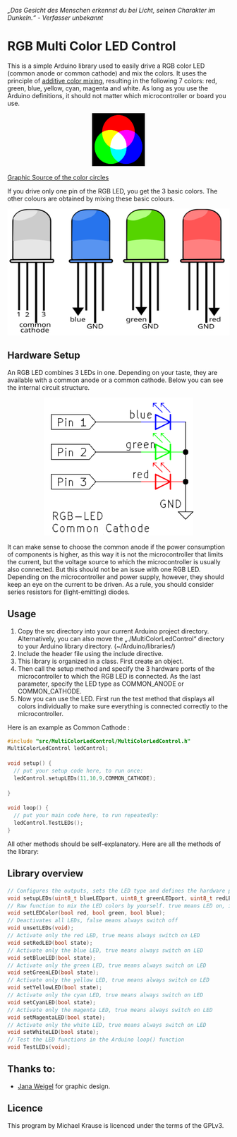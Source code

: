 *„Das Gesicht des Menschen erkennst du bei Licht, seinen Charakter im Dunkeln.“ - Verfasser unbekannt*

# RGB Multi Color LED Control

This is a simple Arduino library used to easily drive a RGB color LED (common anode or common cathode) and mix the colors.
It uses the principle of [additive color mixing](https://en.wikipedia.org/wiki/Additive_color), resulting in the following 7 colors: red, green, blue, yellow, cyan, magenta and white.
As long as you use the Arduino definitions, it should not matter which microcontroller or board you use.

<p align="center">
  <img width="120" height="120" src="Figures/additive_mixing_example.svg">
</p>

[Graphic Source of the color circles](https://de.wikipedia.org/wiki/Datei:Synthese%2B.svg)


If you drive only one pin of the RGB LED, you get the 3 basic colors. The other colours are obtained by mixing these basic colours.
<p align="center">
  <img width="504" height="288" src="Figures/RGB_LED.svg">
</p>

## Hardware Setup

An RGB LED combines 3 LEDs in one. Depending on your taste, they are available with a common anode or a common cathode.
Below you can see the internal circuit structure.
<p align="center">
  <img width="340" height="313" src="Figures/schematic_RGB_LED.png">
</p>

It can make sense to choose the common anode if the power consumption of components is higher, as this way it is not the microcontroller that limits the current, but the voltage source to which the microcontroller is usually also connected.
But this should not be an issue with one RGB LED. Depending on the microcontroller and power supply, however, they should keep an eye on the current to be driven. As a rule, you should consider series resistors for (light-emitting) diodes.

## Usage
1. Copy the src directory into your current Arduino project directory. Alternatively, you can also move the „./MultiColorLedControl“ directory to your Arduino library directory. (~/Arduino/libraries/)
2. Include the header file using the include directive.
3. This library is organized in a class. First create an object.
4. Then call the setup method and specify the 3 hardware ports of the microcontroller to which the RGB LED is connected. As the last parameter, specify the LED type as COMMON_ANODE or COMMON_CATHODE.
5. Now you can use the LED. First run the test method that displays all colors individually to make sure everything is connected correctly to the microcontroller.


Here is an example as Common Cathode :

```C
#include "src/MultiColorLedControl/MultiColorLedControl.h"
MultiColorLedControl ledControl;

void setup() {
  // put your setup code here, to run once:
  ledControl.setupLEDs(11,10,9,COMMON_CATHODE);

}

void loop() {
  // put your main code here, to run repeatedly:
  ledControl.TestLEDs();
}
```

All other methods should be self-explanatory. Here are all the methods of the library:

## Library overview

```C
// Configures the outputs, sets the LED type and defines the hardware ports based on their connection
void setupLEDs(uint8_t blueLEDport, uint8_t greenLEDport, uint8_t redLEDport, LedType ledType);
// Raw function to mix the LED colors by yourself. true means LED on, independent of LED type (COMMON_ANODE/CATHODE)
void setLEDColor(bool red, bool green, bool blue);
// Deactivates all LEDs, false means always switch off
void unsetLEDs(void);
// Activate only the red LED, true means always switch on LED
void setRedLED(bool state);
// Activate only the blue LED, true means always switch on LED
void setBlueLED(bool state);
// Activate only the green LED, true means always switch on LED
void setGreenLED(bool state);
// Activate only the yellow LED, true means always switch on LED
void setYellowLED(bool state);
// Activate only the cyan LED, true means always switch on LED
void setCyanLED(bool state);
// Activate only the magenta LED, true means always switch on LED
void setMagentaLED(bool state);
// Activate only the white LED, true means always switch on LED
void setWhiteLED(bool state);
// Test the LED functions in the Arduino loop() function
void TestLEDs(void);
```


## Thanks to:

- [Jana Weigel](https://janaweigel.wordpress.com/) for graphic design.

## Licence
This program by Michael Krause is licenced under the terms of the GPLv3.
